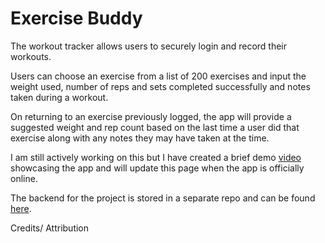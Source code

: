 # Exercise Buddy
The workout tracker allows users to securely login and record their workouts.

Users can choose an exercise from a list of 200 exercises and input the weight used, number of reps and sets completed successfully and notes taken during a workout.

On returning to an exercise previously logged, the app will provide a suggested weight and rep count based on the last time a user did that exercise along with any notes they may have taken at the time.

I am still actively working on this but I have created a brief demo [video](https://vimeo.com/334182434) showcasing the app and will update this page when the app is officially online.

The backend for the project is stored in a separate repo and can be found [here](https://github.com/ScottDenton/workout-tracker-back-end).

Credits/ Attribution
